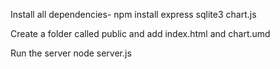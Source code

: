 Install all dependencies- npm install express sqlite3 chart.js

Create a folder called public and add index.html and chart.umd




Run the server node server.js
